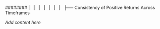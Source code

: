 ######## |   |   |   |   |   |   |   ├── Consistency of Positive Returns Across Timeframes

*Add content here*